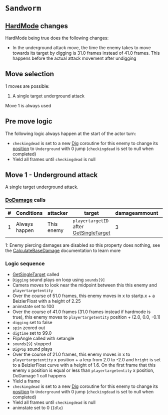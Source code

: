 # `Sandworm`

## [HardMode](../../Damage%20pipeline/HardMode.md) changes
HardMode being true does the following changes:

- In the underground attack move, the time the enemy takes to move towards its target by digging is 31.0 frames instead of 41.0 frames. This happens before the actual attack movement after undigging

## Move selection
1 moves are possible:

1. A single target underground attack

Move 1 is always used

## Pre move logic
The following logic always happen at the start of the actor turn:

- `checkingdead` is set to a new [Dig](../Dig.md) coroutine for this enemy to change its [position](../../Actors%20states/BattlePosition.md) to `Underground` with 0 jump (`checkingdead` is set to null when completed)
- Yield all frames until `checkingdead` is null

## Move 1 - Underground attack
A single target underground attack.

### [DoDamage](../../Damage%20pipeline/DoDamage.md) calls

|#|Conditions|attacker|target|damageammount|property|overrides|block|
|-:|---|---|---|---|---|---|---|
|1|Always happen|This enemy|`playertargetID` after [GetSingleTarget](../../Actors%20states/Targetting/GetRandomAvaliablePlayer.md#getsingletarget)|3|[Pierce](../../Damage%20pipeline/AttackProperty.md)<sup>1</sup>|null|`commandsuccess`|

1: Enemy piercing damages are disabled so this property does nothing, see the [CalculateBaseDamage](../../Damage%20pipeline/CalculateBaseDamage.md#piercing) documentation to learn more

### Logic sequence

- [GetSingleTarget](../../Actors%20states/Targetting/GetRandomAvaliablePlayer.md#getsingletarget) called
- `Digging` sound plays on loop using `sounds[9]`
- Camera moves to look near the midpoint between this this enemy and `playertargetentity`
- Over the course of 51.0 frames, this enemy moves in x to startp.x + a BeizierFloat with a height of 2.25
- animstate set to 100
- Over the course of 41.0 frames (31.0 frames instead if hardmode is true), this enemy moves to `playertargetentity` position + (2.0, 0.0, -0.1)
- `digging` set to false
- `spin` zeored out
- `digtime` set to 99.0
- FlipAngle called with setangle
- `sounds[9]` stopped
- `DigPop` sound plays
- Over the course of 21.0 frames, this enemy moves in x to `playertargetentity` x position + a lerp from 2.0 to -2.0 and `hright` is set to a BeizierFloat curve with a height of 1.6. On the first frame that this enemy x position is equal or less than `playertargetentity` x position, DoDamage 1 call happens
- Yield a frame
- `checkingdead` is set to a new [Dig](../Dig.md) coroutine for this enemy to change its [position](../../Actors%20states/BattlePosition.md) to `Underground` with 0 jump (`checkingdead` is set to null when completed)
- Yield all frames until `checkingdead` is null
- animstate set to 0 (`Idle`)
